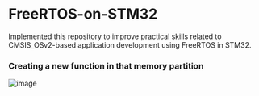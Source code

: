 # FreeRTOS-on-STM32

Implemented this repository to improve practical skills related to CMSIS_OSv2-based application development using FreeRTOS in STM32. 

### Creating a new function in that memory partition

![image](https://github.com/user-attachments/assets/61898673-982a-40f5-bda6-84e98c52671d)
